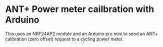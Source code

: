 # ANT+ Power meter cailbration with Arduino
This uses an NRF24AP2 module and an Arduino pro mini to send an ANT+ calibration (zero offset) request to a cycling power meter. 
